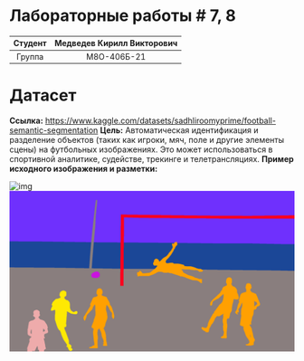 # Лабораторные работы # 7, 8

| Студент   | Медведев Кирилл Викторович   |
|:-----------:|:-----------:|
| Группа    | М8О-406Б-21    |

# Датасет

**Ссылка:** https://www.kaggle.com/datasets/sadhliroomyprime/football-semantic-segmentation
**Цель:** Автоматическая идентификация и разделение объектов (таких как игроки, мяч, поле и другие элементы сцены) на футбольных изображениях. Это может использоваться в спортивной аналитике, судействе, трекинге и телетрансляциях.
**Пример исходного изображения и разметки:**

![img](img/img.jpn)
![mask](img/mask.png)